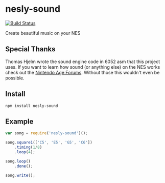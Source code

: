 nesly-sound
===========

[![Build Status](https://travis-ci.org/emkay/nesly-sound.svg?branch=master)](https://travis-ci.org/emkay/nesly-sound)

Create beautiful music on your NES

## Special Thanks

Thomas Hjelm wrote the sound engine code in 6052 asm that this project uses. If you want to learn how sound (or anything else) on the NES works check out the [Nintendo Age Forums](http://nintendoage.com/forum/messageview.cfm?catid=22&threadid=7155). Without those this wouldn't even be possible.

## Install

`npm install nesly-sound`

## Example

```javascript
var song = require('nesly-sound')();

song.square1(['C5', 'E5', 'G5', 'C6'])
    .timing(1/8)
    .loop(4);

song.loop()
    .done();

song.write();
```
